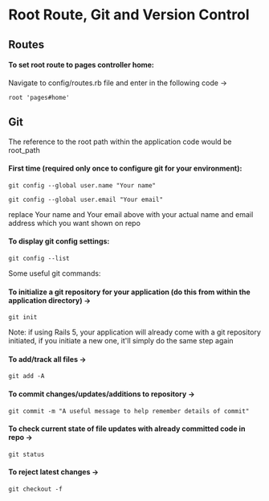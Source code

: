 # Root Route, Git and Version Control

## Routes

#### To set root route to pages controller home:

Navigate to config/routes.rb file and enter in the following code -&gt;

`root 'pages#home'`

## Git

The reference to the root path within the application code would be root\_path

#### First time \(required only once to configure git for your environment\):

`git config --global user.name "Your name"`

`git config --global user.email "Your email"`

replace Your name and Your email above with your actual name and email address which you want shown on repo

#### To display git config settings:

`git config --list`

Some useful git commands:

#### To initialize a git repository for your application \(do this from within the application directory\) -&gt;

`git init`

Note: if using Rails 5, your application will already come with a git repository initiated, if you initiate a new one, it'll simply do the same step again

#### To add/track all files -&gt;

`git add -A`

#### To commit changes/updates/additions to repository -&gt;

`git commit -m "A useful message to help remember details of commit"`

#### To check current state of file updates with already committed code in repo -&gt;

`git status`

#### To reject latest changes -&gt;

`git checkout -f`

